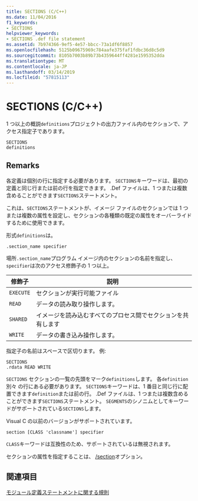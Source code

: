 ```yaml
---
title: SECTIONS (C/C++)
ms.date: 11/04/2016
f1_keywords:
- SECTIONS
helpviewer_keywords:
- SECTIONS .def file statement
ms.assetid: 7b974366-9ef5-4e57-bbcc-73a1df6f8857
ms.openlocfilehash: 5125b09675969c784aafe375faf1fdbc36d8c5d9
ms.sourcegitcommit: 8105b7003b89b73b4359644ff4281e1595352dda
ms.translationtype: MT
ms.contentlocale: ja-JP
ms.lasthandoff: 03/14/2019
ms.locfileid: "57815113"
---
```

# <a name="sections-cc"></a>SECTIONS (C/C++)

1 つ以上の概説`definitions`プロジェクトの出力ファイル内のセクションで、アクセス指定子であります。

```
SECTIONS
definitions
```

## <a name="remarks"></a>Remarks

各定義は個別の行に指定する必要があります。 `SECTIONS`キーワードは、最初の定義と同じ行または前の行を指定できます。 .Def ファイルは、1 つまたは複数含めることができます`SECTIONS`ステートメント。

これは、`SECTIONS`ステートメントが、イメージ ファイルのセクションでは 1 つまたは複数の属性を設定し、セクションの各種類の既定の属性をオーバーライドするために使用できます。

形式`definitions`は。

`.section_name specifier`

場所`.section_name`プログラム イメージ内のセクションの名前を指定し、`specifier`は次のアクセス修飾子の 1 つ以上。

|修飾子|説明|
|--------------|-----------------|
|`EXECUTE`|セクションが実行可能ファイル|
|`READ`|データの読み取り操作します。|
|`SHARED`|イメージを読み込むすべてのプロセス間でセクションを共有します|
|`WRITE`|データの書き込み操作します。|

指定子の名前はスペースで区切ります。 例:

```
SECTIONS
.rdata READ WRITE
```

`SECTIONS` セクションの一覧の先頭をマーク`definitions`します。 各`definition`別々 の行にある必要があります。 `SECTIONS`キーワードは、1 番目と同じ行に配置できます`definition`または前の行。 .Def ファイルは、1 つまたは複数含めることができます`SECTIONS`ステートメント。 `SEGMENTS`のシノニムとしてキーワードがサポートされている`SECTIONS`します。

Visual C の以前のバージョンがサポートされています。

```
section [CLASS 'classname'] specifier
```

`CLASS`キーワードは互換性のため、サポートされているは無視されます。

セクションの属性を指定することは、 [/section](section-specify-section-attributes.md)オプション。

## <a name="see-also"></a>関連項目

[モジュール定義ステートメントに関する規則](rules-for-module-definition-statements.md)
